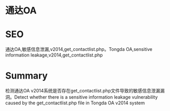 # 通达OA
# SEO
通达OA,敏感信息泄漏,v2014,get_contactlist.php。Tongda OA,sensitive information leakage,v2014,get_contactlist.php
# Summary
检测通达OA v2014系统是否存在get_contactlist.php文件导致的敏感信息泄漏漏洞。Detect whether there is a sensitive information leakage vulnerability caused by the get_contactlist.php file in Tongda OA v2014 system
